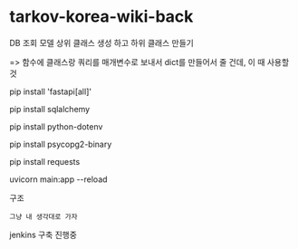 # tarkov-korea-wiki-back

DB 조회 모델 상위 클래스 생성 하고 하위 클래스 만들기 

=> 함수에 클래스랑 쿼리를 매개변수로 보내서 dict를 만들어서 줄 건데, 이 때 사용할 것 

pip install 'fastapi[all]'

pip install sqlalchemy

pip install python-dotenv

pip install psycopg2-binary

pip install requests

uvicorn main:app --reload

구조
```
그냥 내 생각대로 가자
```

jenkins 구축 진행중